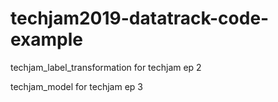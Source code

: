 # techjam2019-datatrack-code-example

techjam_label_transformation for techjam ep 2

techjam_model for techjam ep 3
